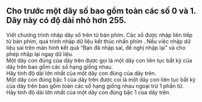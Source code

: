 ## Cho trước một dãy số bao gồm toàn các số 0 và 1. Dãy này có độ dài nhỏ hơn 255.

Viết chương trình nhập dãy số trên từ bàn phím. Các số được nhập liên tiếp từ bàn phím, quá trình nhập dữ liệu kết thúc nhấn phím <Enter>. 
Nếu việc nhập dữ liệu sai trên màn hình kết quả “Bạn đã nhập sai, đề nghị nhập lại” và cho phép nhập lại ngay dữ liệu.<br/>
Một dãy con đúng của dãy trên được gọi là một dãy con liên tục bất kỳ của dãy trên bao gồm các số hạng giống nhau. <br/>
Hãy tính độ dài lớn nhất của một dãy con đúng của dãy trên.<br/>
Một dãy con đúng bậc 1 của dãy trên được coi là một dãy con liên tục bất kỳ của dãy trên bao gồm toàn các số hạng giống nhau ngoại trừ 1 phần tử. <br/>
Hãy tính độ dài lớn nhất của một dãy con đúng bậc 1 của dãy trên.<br/>